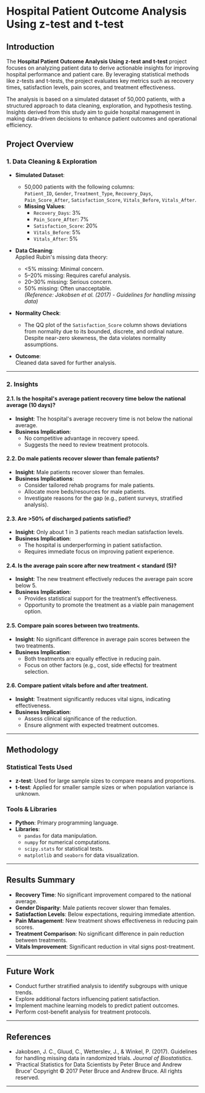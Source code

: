 # Hospital Patient Outcome Analysis Using z-test and t-test

## Introduction

The **Hospital Patient Outcome Analysis Using z-test and t-test** project focuses on analyzing patient data to derive actionable insights for improving hospital performance and patient care. By leveraging statistical methods like z-tests and t-tests, the project evaluates key metrics such as recovery times, satisfaction levels, pain scores, and treatment effectiveness. 

The analysis is based on a simulated dataset of 50,000 patients, with a structured approach to data cleaning, exploration, and hypothesis testing. Insights derived from this study aim to guide hospital management in making data-driven decisions to enhance patient outcomes and operational efficiency.

## Project Overview

### 1. Data Cleaning & Exploration
- **Simulated Dataset**:  
    - 50,000 patients with the following columns:  
        `Patient_ID`, `Gender`, `Treatment_Type`, `Recovery_Days`, `Pain_Score_After`, `Satisfaction_Score`, `Vitals_Before`, `Vitals_After`.  
    - **Missing Values**:  
        - `Recovery_Days`: 3%  
        - `Pain_Score_After`: 7%  
        - `Satisfaction_Score`: 20%  
        - `Vitals_Before`: 5%  
        - `Vitals_After`: 5%  

- **Data Cleaning**:  
    Applied Rubin's missing data theory:  
    - <5% missing: Minimal concern.  
    - 5–20% missing: Requires careful analysis.  
    - 20–30% missing: Serious concern.  
    - 50% missing: Often unacceptable.  
    *(Reference: Jakobsen et al. (2017) - Guidelines for handling missing data)*  

- **Normality Check**:  
    - The QQ plot of the `Satisfaction_Score` column shows deviations from normality due to its bounded, discrete, and ordinal nature. Despite near-zero skewness, the data violates normality assumptions.  

- **Outcome**:  
    Cleaned data saved for further analysis.

---

### 2. Insights

#### 2.1. Is the hospital's average patient recovery time below the national average (10 days)?  
- **Insight**: The hospital's average recovery time is not below the national average.  
- **Business Implication**:  
    - No competitive advantage in recovery speed.  
    - Suggests the need to review treatment protocols.

#### 2.2. Do male patients recover slower than female patients?  
- **Insight**: Male patients recover slower than females.  
- **Business Implications**:  
    - Consider tailored rehab programs for male patients.  
    - Allocate more beds/resources for male patients.  
    - Investigate reasons for the gap (e.g., patient surveys, stratified analysis).

#### 2.3. Are >50% of discharged patients satisfied?  
- **Insight**: Only about 1 in 3 patients reach median satisfaction levels.  
- **Business Implication**:  
    - The hospital is underperforming in patient satisfaction.  
    - Requires immediate focus on improving patient experience.

#### 2.4. Is the average pain score after new treatment < standard (5)?  
- **Insight**: The new treatment effectively reduces the average pain score below 5.  
- **Business Implication**:  
    - Provides statistical support for the treatment’s effectiveness.  
    - Opportunity to promote the treatment as a viable pain management option.

#### 2.5. Compare pain scores between two treatments.  
- **Insight**: No significant difference in average pain scores between the two treatments.  
- **Business Implication**:  
    - Both treatments are equally effective in reducing pain.  
    - Focus on other factors (e.g., cost, side effects) for treatment selection.

#### 2.6. Compare patient vitals before and after treatment.  
- **Insight**: Treatment significantly reduces vital signs, indicating effectiveness.  
- **Business Implication**:  
    - Assess clinical significance of the reduction.  
    - Ensure alignment with expected treatment outcomes.

---

## Methodology

### Statistical Tests Used
- **z-test**: Used for large sample sizes to compare means and proportions.
- **t-test**: Applied for smaller sample sizes or when population variance is unknown.

### Tools & Libraries
- **Python**: Primary programming language.
- **Libraries**:  
    - `pandas` for data manipulation.  
    - `numpy` for numerical computations.  
    - `scipy.stats` for statistical tests.  
    - `matplotlib` and `seaborn` for data visualization.

---

## Results Summary
- **Recovery Time**: No significant improvement compared to the national average.  
- **Gender Disparity**: Male patients recover slower than females.  
- **Satisfaction Levels**: Below expectations, requiring immediate attention.  
- **Pain Management**: New treatment shows effectiveness in reducing pain scores.  
- **Treatment Comparison**: No significant difference in pain reduction between treatments.  
- **Vitals Improvement**: Significant reduction in vital signs post-treatment.

---

## Future Work
- Conduct further stratified analysis to identify subgroups with unique trends.
- Explore additional factors influencing patient satisfaction.
- Implement machine learning models to predict patient outcomes.
- Perform cost-benefit analysis for treatment protocols.

---

## References
- Jakobsen, J. C., Gluud, C., Wetterslev, J., & Winkel, P. (2017). Guidelines for handling missing data in randomized trials. *Journal of Biostatistics*.
- 'Practical Statistics for Data Scientists by Peter Bruce and Andrew Bruce' Copyright
© 2017 Peter Bruce and Andrew Bruce. All rights reserved.


---